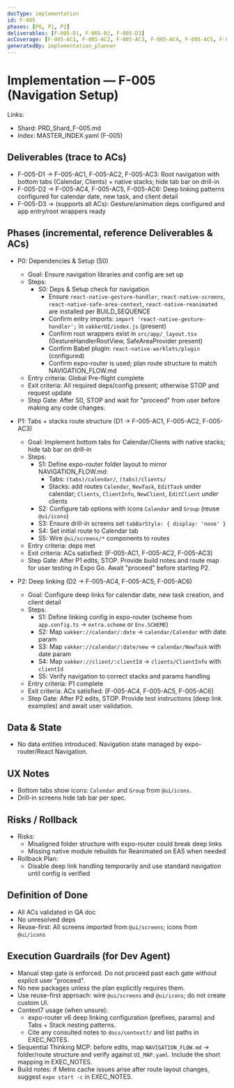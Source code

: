 ```yaml
---
docType: implementation
id: F-005
phases: [P0, P1, P2]
deliverables: [F-005-D1, F-005-D2, F-005-D3]
acCoverage: [F-005-AC1, F-005-AC2, F-005-AC3, F-005-AC4, F-005-AC5, F-005-AC6]
generatedBy: implementation_planner
---
```


# Implementation — F-005 (Navigation Setup)

Links:
- Shard: PRD_Shard_F-005.md
- Index: MASTER_INDEX.yaml (F-005)

## Deliverables (trace to ACs)
- F-005-D1 → F-005-AC1, F-005-AC2, F-005-AC3: Root navigation with bottom tabs (Calendar, Clients) + native stacks; hide tab bar on drill-in
- F-005-D2 → F-005-AC4, F-005-AC5, F-005-AC6: Deep linking patterns configured for calendar date, new task, and client detail
- F-005-D3 → (supports all ACs): Gesture/animation deps configured and app entry/root wrappers ready

## Phases (incremental, reference Deliverables & ACs)
- P0: Dependencies & Setup (S0)
  - Goal: Ensure navigation libraries and config are set up
  - Steps:
    - S0: Deps & Setup check for navigation
      - Ensure `react-native-gesture-handler`, `react-native-screens`, `react-native-safe-area-context`, `react-native-reanimated` are installed per BUILD_SEQUENCE
      - Confirm entry imports: `import 'react-native-gesture-handler';` in `vakkerUI/index.js` (present)
      - Confirm root wrappers exist in `src/app/_layout.tsx` (GestureHandlerRootView, SafeAreaProvider present)
      - Confirm Babel plugin: `react-native-worklets/plugin` (configured)
      - Confirm expo-router is used; plan route structure to match NAVIGATION_FLOW.md
  - Entry criteria: Global Pre-flight complete
  - Exit criteria: All required deps/config present; otherwise STOP and request update
  - Step Gate: After S0, STOP and wait for "proceed" from user before making any code changes.

- P1: Tabs + stacks route structure (D1 → F-005-AC1, F-005-AC2, F-005-AC3)
  - Goal: Implement bottom tabs for Calendar/Clients with native stacks; hide tab bar on drill-in
  - Steps:
    - S1: Define expo-router folder layout to mirror NAVIGATION_FLOW.md:
      - Tabs: `(tabs)/calendar/`, `(tabs)/clients/`
      - Stacks: add routes `Calendar`, `NewTask`, `EditTask` under calendar; `Clients`, `ClientInfo`, `NewClient`, `EditClient` under clients
    - S2: Configure tab options with icons `Calendar` and `Group` (reuse `@ui/icons`)
    - S3: Ensure drill-in screens set `tabBarStyle: { display: 'none' }`
    - S4: Set initial route to Calendar tab
    - S5: Wire `@ui/screens/*` components to routes
  - Entry criteria: deps met
  - Exit criteria: ACs satisfied: [F-005-AC1, F-005-AC2, F-005-AC3]
  - Step Gate: After P1 edits, STOP. Provide build notes and route map for user testing in Expo Go. Await "proceed" before starting P2.

- P2: Deep linking (D2 → F-005-AC4, F-005-AC5, F-005-AC6)
  - Goal: Configure deep links for calendar date, new task creation, and client detail
  - Steps:
    - S1: Define linking config in expo-router (scheme from `app.config.ts` → `extra.scheme` or `Env.SCHEME`)
    - S2: Map `vakker://calendar/:date` → `calendar/Calendar` with date param
    - S3: Map `vakker://calendar/:date/new` → `calendar/NewTask` with date param
    - S4: Map `vakker://client/:clientId` → `clients/ClientInfo` with `clientId`
    - S5: Verify navigation to correct stacks and params handling
  - Entry criteria: P1 complete
  - Exit criteria: ACs satisfied: [F-005-AC4, F-005-AC5, F-005-AC6]
  - Step Gate: After P2 edits, STOP. Provide test instructions (deep link examples) and await user validation.

## Data & State
- No data entities introduced. Navigation state managed by expo-router/React Navigation.

## UX Notes
- Bottom tabs show icons: `Calendar` and `Group` from `@ui/icons`.
- Drill-in screens hide tab bar per spec.

## Risks / Rollback
- Risks:
  - Misaligned folder structure with expo-router could break deep links
  - Missing native module rebuilds for Reanimated on EAS when needed
- Rollback Plan:
  - Disable deep link handling temporarily and use standard navigation until config is verified

## Definition of Done
- All ACs validated in QA doc
- No unresolved deps
- Reuse-first: All screens imported from `@ui/screens`; icons from `@ui/icons`

## Execution Guardrails (for Dev Agent)
- Manual step gate is enforced. Do not proceed past each gate without explicit user "proceed".
- No new packages unless the plan explicitly requires them.
- Use reuse-first approach: wire `@ui/screens` and `@ui/icons`; do not create custom UI.
- Context7 usage (when unsure):
  - expo-router v6 deep linking configuration (prefixes, params) and Tabs + Stack nesting patterns.
  - Cite any consulted notes to `docs/context7/` and list paths in EXEC_NOTES.
- Sequential Thinking MCP: before edits, map `NAVIGATION_FLOW.md` → folder/route structure and verify against `UI_MAP.yaml`. Include the short mapping in EXEC_NOTES.
- Build notes: if Metro cache issues arise after route layout changes, suggest `expo start -c` in EXEC_NOTES.
